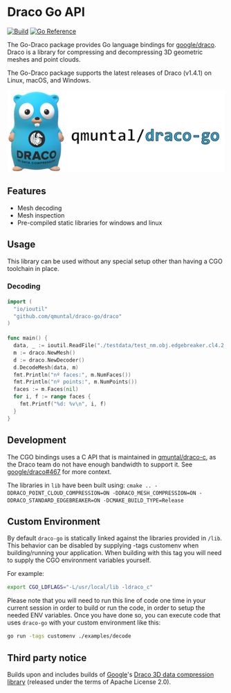 # Draco Go API

[![Build](https://github.com/qmuntal/draco-go/actions/workflows/test.yml/badge.svg)](https://github.com/qmuntal/draco-go/actions/workflows/test.yml)
[![Go Reference](https://pkg.go.dev/badge/github.com/qmuntal/draco-go/draco.svg)](https://pkg.go.dev/github.com/qmuntal/draco-go/draco)

The Go-Draco package provides Go language bindings for [google/draco](https://github.com/google/draco). Draco is a library for compressing and decompressing 3D geometric meshes and point clouds.

The Go-Draco package supports the latest releases of Draco (v1.4.1) on Linux, macOS, and Windows.

<p align="center"><img width="640" src="./assets/logo.png" alt="Gopher Draco"></p>

## Features

- Mesh decoding
- Mesh inspection
- Pre-compiled static libraries for windows and linux

## Usage

This library can be used without any special setup other than having a CGO toolchain in place.

### Decoding

```go
import (
  "io/ioutil"
  "github.com/qmuntal/draco-go/draco"
)

func main() {
  data, _ := ioutil.ReadFile("./testdata/test_nm.obj.edgebreaker.cl4.2.2.drc")
  m := draco.NewMesh()
  d := draco.NewDecoder()
  d.DecodeMesh(data, m)
  fmt.Println("nº faces:", m.NumFaces())
  fmt.Println("nº points:", m.NumPoints())
  faces := m.Faces(nil)
  for i, f := range faces {
    fmt.Printf("%d: %v\n", i, f)
  }
}
```

## Development

The CGO bindings uses a C API that is maintained in [qmuntal/draco-c](https://github.com/qmuntal/draco-c), as the Draco team do not have enough bandwidth to support it. See [google/draco#467](https://github.com/google/draco/pull/663#issuecomment-772802508) for more context.

The libraries in `lib` have been built using: `cmake .. -DDRACO_POINT_CLOUD_COMPRESSION=ON -DDRACO_MESH_COMPRESSION=ON -DDRACO_STANDARD_EDGEBREAKER=ON -DCMAKE_BUILD_TYPE=Release`

## Custom Environment

By default `draco-go` is statically linked against the libraries provided in `/lib`. This behavior can be disabled by supplying -tags customenv when building/running your application. When building with this tag you will need to supply the CGO environment variables yourself.

For example:

```bash
export CGO_LDFLAGS="-L/usr/local/lib -ldraco_c"
```

Please note that you will need to run this line of code one time in your current session in order to build or run the code, in order to setup the needed ENV variables. Once you have done so, you can execute code that uses `draco-go` with your custom environment like this:

```bash
go run -tags customenv ./examples/decode
```

## Third party notice

Builds upon and includes builds of [Google](https://about.google)'s [Draco 3D data compression library](https://google.github.io/draco) (released under the terms of Apache License 2.0).

